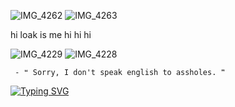 ![IMG_4262](https://github.com/user-attachments/assets/00ed3dd6-0300-4731-8098-bbc3e8315e8d)
![IMG_4263](https://github.com/user-attachments/assets/13c846a5-34d3-4489-a1b1-77e6b0dd322a)

hi loak is me hi hi hi

![IMG_4229](https://github.com/user-attachments/assets/c0446be7-b62e-4512-9496-7923555fb852)
![IMG_4228](https://github.com/user-attachments/assets/5985fbb9-fa8c-477a-8846-a41f166aec8f)






     - ❝ Sorry, I don't speak english to assholes. ❞




[![Typing SVG](https://readme-typing-svg.demolab.com/?lines=are+you+man+enough?;to+take+the+blame+for+this)](https://git.io/typing-svg)
